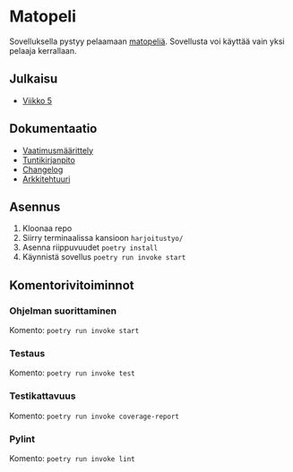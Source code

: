 # Matopeli
Sovelluksella pystyy pelaamaan [matopeliä](https://fi.wikipedia.org/wiki/Matopeli).
Sovellusta voi käyttää vain yksi pelaaja kerrallaan.

## Julkaisu

- [Viikko 5](https://github.com/DeeCaaD/ohte/releases/tag/viikko5)  

## Dokumentaatio

- [Vaatimusmäärittely](harjoitustyo/dokumentaatio/vaatimusmaarittely.md)  
- [Tuntikirjanpito](harjoitustyo/dokumentaatio/tuntikirjanpito.md)
- [Changelog](harjoitustyo/dokumentaatio/changelog.md)
- [Arkkitehtuuri](harjoitustyo/dokumentaatio/arkkitehtuuri.md)

## Asennus

1. Kloonaa repo
2. Siirry terminaalissa kansioon ``harjoitustyo/``
3. Asenna riippuvuudet ``poetry install``
4. Käynnistä sovellus ``poetry run invoke start``

## Komentorivitoiminnot

### Ohjelman suorittaminen
Komento: ``poetry run invoke start``

### Testaus
Komento: ``poetry run invoke test``

### Testikattavuus
Komento: ``poetry run invoke coverage-report``

### Pylint
Komento: ``poetry run invoke lint``
